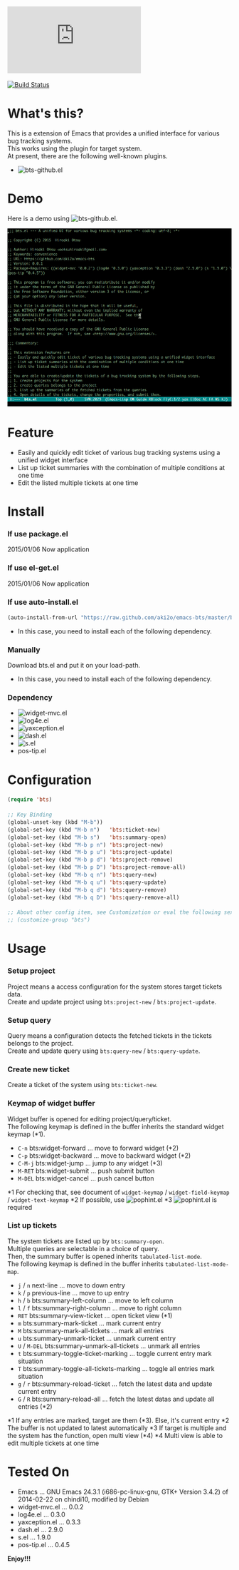 ![Japanese](https://github.com/aki2o/emacs-bts/blob/master/README-ja.md)

[![Build Status](https://travis-ci.org/aki2o/emacs-bts.svg?branch=master)](https://travis-ci.org/aki2o/emacs-bts)

# What's this?

This is a extension of Emacs that provides a unified interface for various bug tracking systems.  
This works using the plugin for target system.  
At present, there are the following well-known plugins.  
-   ![bts-github.el](https://github.com/aki2o/emacs-bts-github)

# Demo

Here is a demo using ![bts-github.el](https://github.com/aki2o/emacs-bts-github).  

![demo](img/demo.gif)

# Feature

-   Easily and quickly edit ticket of various bug tracking systems using a unified widget interface
-   List up ticket summaries with the combination of multiple conditions at one time
-   Edit the listed multiple tickets at one time

# Install

### If use package.el

2015/01/06 Now application

### If use el-get.el

2015/01/06 Now application

### If use auto-install.el

```lisp
(auto-install-from-url "https://raw.github.com/aki2o/emacs-bts/master/bts.el")
```
-   In this case, you need to install each of the following dependency.

### Manually

Download bts.el and put it on your load-path.  
-   In this case, you need to install each of the following dependency.

### Dependency

-   ![widget-mvc.el](https://github.com/kiwanami/emacs-widget-mvc)
-   ![log4e.el](https://github.com/aki2o/log4e)
-   ![yaxception.el](https://github.com/aki2o/yaxception)
-   ![dash.el](https://github.com/magnars/dash.el)
-   ![s.el](https://github.com/magnars/s.el)
-   pos-tip.el

# Configuration

```lisp
(require 'bts)

;; Key Binding
(global-unset-key (kbd "M-b"))
(global-set-key (kbd "M-b n")   'bts:ticket-new)
(global-set-key (kbd "M-b s")   'bts:summary-open)
(global-set-key (kbd "M-b p n") 'bts:project-new)
(global-set-key (kbd "M-b p u") 'bts:project-update)
(global-set-key (kbd "M-b p d") 'bts:project-remove)
(global-set-key (kbd "M-b p D") 'bts:project-remove-all)
(global-set-key (kbd "M-b q n") 'bts:query-new)
(global-set-key (kbd "M-b q u") 'bts:query-update)
(global-set-key (kbd "M-b q d") 'bts:query-remove)
(global-set-key (kbd "M-b q D") 'bts:query-remove-all)

;; About other config item, see Customization or eval the following sexp.
;; (customize-group "bts")
```

# Usage

### Setup project

Project means a access configuration for the system stores target tickets data.  
Create and update project using `bts:project-new` / `bts:project-update`.  

### Setup query

Query means a configuration detects the fetched tickets in the tickets belongs to the project.  
Create and update query using `bts:query-new` / `bts:query-update`.  

### Create new ticket

Create a ticket of the system using `bts:ticket-new`.  

### Keymap of widget buffer

Widget buffer is opened for editing project/query/ticket.  
The following keymap is defined in the buffer inherits the standard widget keymap (\*1).  
-   `C-n` bts:widget-forward &#x2026; move to forward widget (\*2)
-   `C-p` bts:widget-backward &#x2026; move to backward widget (\*2)
-   `C-M-j` bts:widget-jump &#x2026; jump to any widget (\*3)
-   `M-RET` bts:widget-submit &#x2026; push submit button
-   `M-DEL` bts:widget-cancel &#x2026; push cancel button

\*1 For checking that, see document of `widget-keymap` / `widget-field-keymap` / `widget-text-keymap`
\*2 If possible, use ![pophint.el](https://github.com/aki2o/emacs-pophint)
\*3 ![pophint.el](https://github.com/aki2o/emacs-pophint) is required

### List up tickets

The system tickets are listed up by `bts:summary-open`.  
Multiple queries are selectable in a choice of query.  
Then, the summary buffer is opened inherits `tabulated-list-mode`.  
The following keymap is defined in the buffer inherits `tabulated-list-mode-map`.  
-   `j` / `n` next-line &#x2026; move to down entry
-   `k` / `p` previous-line &#x2026; move to up entry
-   `h` / `b` bts:summary-left-column &#x2026; move to left column
-   `l` / `f` bts:summary-right-column &#x2026; move to right column
-   `RET` bts:summary-view-ticket &#x2026; open ticket view (\*1)
-   `m` bts:summary-mark-ticket &#x2026; mark current entry
-   `M` bts:summary-mark-all-tickets &#x2026; mark all entries
-   `u` bts:summary-unmark-ticket &#x2026; unmark current entry
-   `U` / `M-DEL` bts:summary-unmark-all-tickets &#x2026; unmark all entries
-   `t` bts:summary-toggle-ticket-marking &#x2026; toggle current entry mark situation
-   `T` bts:summary-toggle-all-tickets-marking &#x2026; toggle all entries mark situation
-   `g` / `r` bts:summary-reload-ticket &#x2026; fetch the latest data and update current entry
-   `G` / `R` bts:summary-reload-all &#x2026; fetch the latest datas and update all entries (\*2)

\*1 If any entries are marked, target are them (\*3). Else, it's current entry
\*2 The buffer is not updated to latest automatically
\*3 If target is multiple and the system has the function, open multi view (\*4)
\*4 Multi view is able to edit multiple tickets at one time

# Tested On

-   Emacs &#x2026; GNU Emacs 24.3.1 (i686-pc-linux-gnu, GTK+ Version 3.4.2) of 2014-02-22 on chindi10, modified by Debian
-   widget-mvc.el &#x2026; 0.0.2
-   log4e.el &#x2026; 0.3.0
-   yaxception.el &#x2026; 0.3.3
-   dash.el &#x2026; 2.9.0
-   s.el &#x2026; 1.9.0
-   pos-tip.el &#x2026; 0.4.5

**Enjoy!!!**
